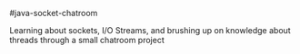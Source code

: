 #java-socket-chatroom

Learning about sockets, I/O Streams, and brushing up on knowledge about threads through a small chatroom project  
